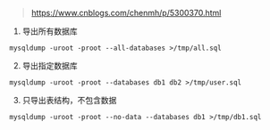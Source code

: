 > https://www.cnblogs.com/chenmh/p/5300370.html

1. 导出所有数据库
```
mysqldump -uroot -proot --all-databases >/tmp/all.sql
```

2. 导出指定数据库
```
mysqldump -uroot -proot --databases db1 db2 >/tmp/user.sql
```

3. 只导出表结构，不包含数据
```
mysqldump -uroot -proot --no-data --databases db1 >/tmp/db1.sql
```